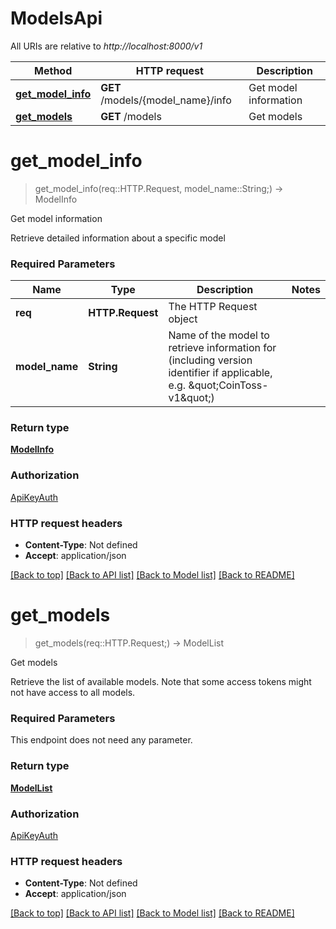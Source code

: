 # ModelsApi

All URIs are relative to *http://localhost:8000/v1*

Method | HTTP request | Description
------------- | ------------- | -------------
[**get_model_info**](ModelsApi.md#get_model_info) | **GET** /models/{model_name}/info | Get model information
[**get_models**](ModelsApi.md#get_models) | **GET** /models | Get models


# **get_model_info**
> get_model_info(req::HTTP.Request, model_name::String;) -> ModelInfo

Get model information

Retrieve detailed information about a specific model

### Required Parameters

Name | Type | Description  | Notes
------------- | ------------- | ------------- | -------------
 **req** | **HTTP.Request** | The HTTP Request object | 
**model_name** | **String**| Name of the model to retrieve information for (including version identifier if applicable, e.g. \&quot;CoinToss-v1\&quot;) |

### Return type

[**ModelInfo**](ModelInfo.md)

### Authorization

[ApiKeyAuth](../README.md#ApiKeyAuth)

### HTTP request headers

 - **Content-Type**: Not defined
 - **Accept**: application/json

[[Back to top]](#) [[Back to API list]](../README.md#documentation-for-api-endpoints) [[Back to Model list]](../README.md#documentation-for-models) [[Back to README]](../README.md)

# **get_models**
> get_models(req::HTTP.Request;) -> ModelList

Get models

Retrieve the list of available models. Note that some access tokens might not have access to all models.

### Required Parameters
This endpoint does not need any parameter.

### Return type

[**ModelList**](ModelList.md)

### Authorization

[ApiKeyAuth](../README.md#ApiKeyAuth)

### HTTP request headers

 - **Content-Type**: Not defined
 - **Accept**: application/json

[[Back to top]](#) [[Back to API list]](../README.md#documentation-for-api-endpoints) [[Back to Model list]](../README.md#documentation-for-models) [[Back to README]](../README.md)

